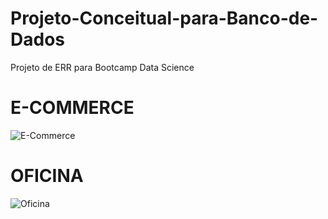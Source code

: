 # Projeto-Conceitual-para-Banco-de-Dados
Projeto de ERR para Bootcamp Data Science

# E-COMMERCE
![E-Commerce](https://user-images.githubusercontent.com/63620777/199478792-a6226f4f-c288-420f-8c65-a3f585acf91d.png)

# OFICINA

![Oficina](https://user-images.githubusercontent.com/63620777/199484574-dae265fe-8f0d-4dbe-bdf7-4912092868ec.png)
